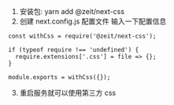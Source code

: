 1. 安装包: yarn add @zeit/next-css
2. 创建 next.config.js 配置文件 输入一下配置信息

```
const withCss = require('@zeit/next-css');

if (typeof require !== 'undefined') {
  require.extensions['.css'] = file => {};
}

module.exports = withCss({});

```

3. 重启服务就可以使用第三方 css
